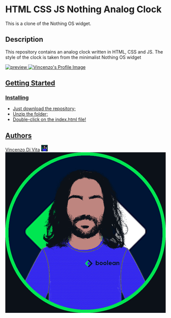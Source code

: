 # HTML CSS JS Nothing Analog Clock

This is a clone of the Nothing OS widget.

## Description

This repository contains an analog clock written in HTML, CSS and JS.
The style of the clock is taken from the minimalist Nothing OS widget 

<a 
        href="https://vincenzodivita.github.io/html-css-js-nothing-analog-clock/" 
        target="_blank" rel="noreferrer">
        <img 
            src="https://github.com/vincenzodivita/button/blob/main/button.png?raw=true"
            alt="preview" height="40"
        /> 
<img src="" alt="Vincenzo's Profile Image" width="20" height="20">

## Getting Started

### Installing

* Just download the repository;
* Unzip the folder;
* Double-click on the index.html file!

## Authors

[Vincenzo Di Vita](https://github.com/vincenzodivita)
<img src="https://github.com/vincenzodivita/avatar/blob/main/Avatar%20boolean.png?raw=true" alt="Vincenzo's Profile Image" width="20" height="20">
![Vincenzo's Profile Image](https://github.com/vincenzodivita/avatar/blob/main/Avatar%20boolean.png?raw=true)